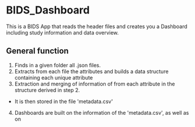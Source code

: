 # BIDS_Dashboard
This is a BIDS App that reads the header files and creates you a Dashboard including study information and data overview.

## General function
1. Finds in a given folder all .json files. 
2. Extracts from each file the attributes and builds a data structure containing each unique attribute
3. Extraction and merging of information of from each attribute in the structure derived in step 2.
  - It is then stored in the file 'metadata.csv'
4. Dashboards are built on the information of the 'metadata.csv', as well as on 